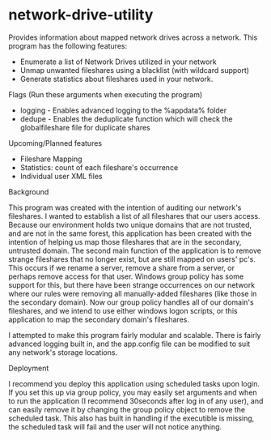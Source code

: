 network-drive-utility
=====================

Provides information about mapped network drives across a network. 
This program has the following features:

- Enumerate a list of Network Drives utilized in your network
- Unmap unwanted fileshares using a blacklist (with wildcard support)
- Generate statistics about fileshares used in your network.

Flags (Run these arguments when executing the program)
- logging - Enables advanced logging to the %appdata% folder
- dedupe - Enables the deduplicate function which will check the globalfileshare file for duplicate shares

Upcoming/Planned features

- Fileshare Mapping
- Statistics: count of each fileshare's occurrence
- Individual user XML files

Background

This program was created with the intention of auditing our network's fileshares. I wanted to establish a list of all fileshares that our users access. Because our environment holds two unique domains that are not trusted, and are not in the same forest, this application has been created with the intention of helping us map those fileshares that are in the secondary, untrusted domain. The second main function of the application is to remove strange fileshares that no longer exist, but are still mapped on users' pc's. This occurs if we rename a server, remove a share from a server, or perhaps remove access for that user. Windows group policy has some support for this, but there have been strange occurrences on our network where our rules were removing all manually-added fileshares (like those in the secondary domain). Now our group policy handles all of our domain's fileshares, and we intend to use either windows logon scripts, or this application to map the secondary domain's fileshares.

I attempted to make this program fairly modular and scalable. There is fairly advanced logging built in, and the app.config file can be modified to suit any network's storage locations.

Deployment

I recommend you deploy this application using scheduled tasks upon login. If you set this up via group policy, you may easily set arguments and when to run the application (I recommend 30seconds after log in of any user), and can easily remove it by changing the group policy object to remove the scheduled task. This also has built in handling if the executible is missing, the scheduled task will fail and the user will not notice anything.

